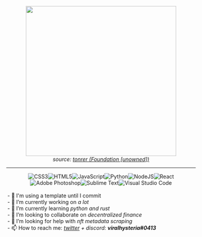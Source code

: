 <div align="center">
  
  <img src="https://lh3.googleusercontent.com/cMGLMW4Ib7cosj3chqQrsZ1bS8OMDUKJ_Ot8dAiWxRIzB8aib3PENHBkOVnnDXMRGrOQYGeNvd610Q3FshokMB_qh0bgBSKXnxw=h1328" width="400px" height="400px"><br>
  <i>source: <a href="https://foundation.app/creator/nft-53458" style="none">tonrer (Foundation [unowned])</a></i><br>
  
  <hr>
  
  ![CSS3](https://img.shields.io/badge/css3-%231572B6.svg?style=for-the-badge&logo=css3&logoColor=white)![HTML5](https://img.shields.io/badge/html5-%23E34F26.svg?style=for-the-badge&logo=html5&logoColor=white)![JavaScript](https://img.shields.io/badge/javascript-%23323330.svg?style=for-the-badge&logo=javascript&logoColor=%23F7DF1E)![Python](https://img.shields.io/badge/python-3670A0?style=for-the-badge&logo=python&logoColor=ffdd54)![NodeJS](https://img.shields.io/badge/node.js-6DA55F?style=for-the-badge&logo=node.js&logoColor=white)![React](https://img.shields.io/badge/react-%2320232a.svg?style=for-the-badge&logo=react&logoColor=%2361DAFB)<br>
  ![Adobe Photoshop](https://img.shields.io/badge/adobephotoshop-%2331A8FF.svg?style=for-the-badge&logo=adobephotoshop&logoColor=white)![Sublime Text](https://img.shields.io/badge/sublime_text-%23575757.svg?style=for-the-badge&logo=sublime-text&logoColor=important)![Visual Studio Code](https://img.shields.io/badge/Visual%20Studio%20Code-0078d7.svg?style=for-the-badge&logo=visual-studio-code&logoColor=white)

  <div align="left" style="padding: 3px" border:"1px solid orange" box-shadow:"1px 1px 1px #000">
    - 🤡 I'm using a template until I commit<br>
    - 🔭 I’m currently working on <i>a lot</i><br>
    - 🌱 I’m currently learning <i>python and rust</i><br>
    - 👯 I’m looking to collaborate on <i>decentralized finance</i><br>
    - 🤔 I’m looking for help with <i>nft metadata scraping</i><br>
    - 📫 How to reach me: <i><a href="https://twitter.com/virakhysteria">twitter</a> + discord: <b>  viralhysteria#0413</b></i><br>
  </div>
  <br>
  <br>
</div>

